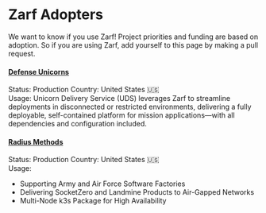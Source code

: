 # Zarf Adopters

We want to know if you use Zarf! Project priorities and funding are based on adoption. 
So if you are using Zarf, add yourself to this page by making a pull request. 

#### [Defense Unicorns](https://defenseunicorns.com/)
Status: Production
Country: United States 🇺🇸    
Usage: Unicorn Delivery Service (UDS) leverages Zarf to streamline deployments in 
disconnected or restricted environments, delivering a fully deployable,
self-contained platform for mission applications—with all dependencies 
and configuration included.



#### [Radius Methods](https://radiusmethod.com/)
Status: Production
Country: United States 🇺🇸    
Usage:
* Supporting Army and Air Force Software Factories
* Delivering SocketZero and Landmine Products to Air-Gapped Networks
* Multi-Node k3s Package for High Availability